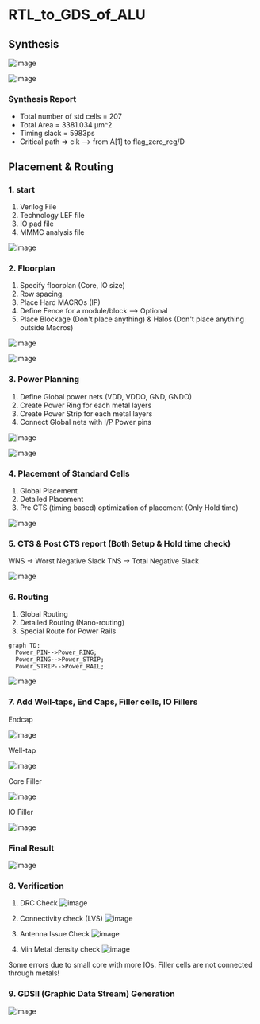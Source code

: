 # RTL_to_GDS_of_ALU
## Synthesis

![image](https://github.com/Sourav365/RTL_to_GDS_of_ALU/assets/49667585/b06f9908-307d-45e0-82b3-451868d9f133)

![image](https://github.com/Sourav365/RTL_to_GDS_of_ALU/assets/49667585/14e78973-0513-45c3-a420-c684e8a21a24)

### Synthesis Report

* Total number of std cells = 207
* Total Area = 3381.034 μm^2
* Timing slack = 5983ps
* Critical path => clk --> from A[1] to flag_zero_reg/D

## Placement & Routing

### 1. start
  1. Verilog File
  2. Technology LEF file
  3. IO pad file
  4. MMMC analysis file

  ![image](https://github.com/Sourav365/RTL_to_GDS_of_ALU/assets/49667585/a116c3d2-fd24-4a3b-a66f-0eab05907c00)

### 2. Floorplan
  1. Specify floorplan (Core, IO size)
  2. Row spacing.
  3. Place Hard MACROs (IP)
  4. Define Fence for a module/block --> Optional
  5. Place Blockage (Don't place anything) & Halos (Don't place anything outside Macros)
     

  ![image](https://github.com/Sourav365/RTL_to_GDS_of_ALU/assets/49667585/beb963b2-38f9-4fe8-8878-83a12303bdee)

  ![image](https://github.com/Sourav365/RTL_to_GDS_of_ALU/assets/49667585/d424621e-1470-40fd-b288-6e4652ca9115)

### 3. Power Planning
  1. Define Global power nets (VDD, VDDO, GND, GNDO)
  2. Create Power Ring for each metal layers
  3. Create Power Strip for each metal layers
  4. Connect Global nets with I/P Power pins

  ![image](https://github.com/Sourav365/RTL_to_GDS_of_ALU/assets/49667585/fd3e7506-b169-44bd-bf67-9fd278bc143a)


  ![image](https://github.com/Sourav365/RTL_to_GDS_of_ALU/assets/49667585/cd6ef3ef-69bf-43b0-b96e-4daaec27c3ba)

### 4. Placement of Standard Cells
  1. Global Placement
  2. Detailed Placement
  3. Pre CTS (timing based) optimization of placement (Only Hold time)

  ![image](https://github.com/Sourav365/RTL_to_GDS_of_ALU/assets/49667585/4d81c402-a4d0-47bf-9989-82d7846a309e)

### 5. CTS & Post CTS report (Both Setup & Hold time check)
  WNS -> Worst Negative Slack
  TNS -> Total Negative Slack
  
  ![image](https://github.com/Sourav365/RTL_to_GDS_of_ALU/assets/49667585/543bba3c-1e3b-4d20-b2f4-26ec8c4fc9fd)

### 6. Routing
  1. Global Routing
  2. Detailed Routing (Nano-routing)
  3. Special Route for Power Rails

  ```mermaid
graph TD;
    Power_PIN-->Power_RING;
    Power_RING-->Power_STRIP;
    Power_STRIP-->Power_RAIL;
```

  ![image](https://github.com/Sourav365/RTL_to_GDS_of_ALU/assets/49667585/5653fcfa-9880-41e6-9e3f-621036ceda07)

### 7. Add Well-taps, End Caps, Filler cells, IO Fillers

Endcap

  ![image](https://github.com/Sourav365/RTL_to_GDS_of_ALU/assets/49667585/f0a31c20-f192-4be1-af12-96f475601a39)

Well-tap

  ![image](https://github.com/Sourav365/RTL_to_GDS_of_ALU/assets/49667585/2612f3b6-5ed8-48fb-84d2-1886521b7b97)

Core Filler

  ![image](https://github.com/Sourav365/RTL_to_GDS_of_ALU/assets/49667585/25ecf020-ca55-40e6-90e1-fbcd24331ff0)

IO Filler

  ![image](https://github.com/Sourav365/RTL_to_GDS_of_ALU/assets/49667585/11882e52-eba0-428a-9b55-502e94381191)

### Final Result 

  ![image](https://github.com/Sourav365/RTL_to_GDS_of_ALU/assets/49667585/830b730f-4ccf-49c6-a37e-5213c93899ab)

### 8. Verification 
  1. DRC Check
     ![image](https://github.com/Sourav365/RTL_to_GDS_of_ALU/assets/49667585/b586d62e-d358-4e01-a26b-e9c3c4887c2b)

  2. Connectivity check (LVS)
    ![image](https://github.com/Sourav365/RTL_to_GDS_of_ALU/assets/49667585/12f4ed38-4eda-45bd-be6a-d0df7eab552e)

  3. Antenna Issue Check
    ![image](https://github.com/Sourav365/RTL_to_GDS_of_ALU/assets/49667585/299df106-376c-452e-bcc0-eb0cd462b440)

  4. Min Metal density check
    ![image](https://github.com/Sourav365/RTL_to_GDS_of_ALU/assets/49667585/15efaaec-6da9-4984-8ce9-b8b859bfaadb)

Some errors due to small core with more IOs. Filler cells are not connected through metals!

### 9. GDSII (Graphic Data Stream) Generation

  ![image](https://github.com/Sourav365/RTL_to_GDS_of_ALU/assets/49667585/ed42080d-1259-405f-a3b6-f3a86c3f11f2)


